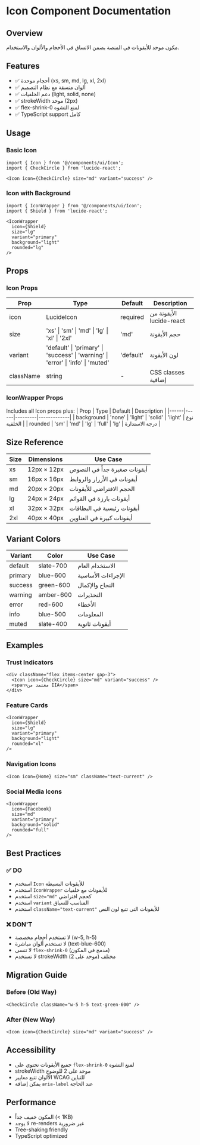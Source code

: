 # Icon Component Documentation

## Overview
مكون موحد للأيقونات في المنصة يضمن الاتساق في الأحجام والألوان والاستخدام.

## Features
- ✅ أحجام موحدة (xs, sm, md, lg, xl, 2xl)
- ✅ ألوان متسقة مع نظام التصميم
- ✅ دعم الخلفيات (light, solid, none)
- ✅ strokeWidth موحد (2px)
- ✅ flex-shrink-0 لمنع التشوه
- ✅ TypeScript support كامل

## Usage

### Basic Icon
```tsx
import { Icon } from '@/components/ui/Icon';
import { CheckCircle } from 'lucide-react';

<Icon icon={CheckCircle} size="md" variant="success" />
```

### Icon with Background
```tsx
import { IconWrapper } from '@/components/ui/Icon';
import { Shield } from 'lucide-react';

<IconWrapper 
  icon={Shield} 
  size="lg" 
  variant="primary" 
  background="light"
  rounded="lg"
/>
```

## Props

### Icon Props
| Prop | Type | Default | Description |
|------|------|---------|-------------|
| icon | LucideIcon | required | الأيقونة من lucide-react |
| size | 'xs' \| 'sm' \| 'md' \| 'lg' \| 'xl' \| '2xl' | 'md' | حجم الأيقونة |
| variant | 'default' \| 'primary' \| 'success' \| 'warning' \| 'error' \| 'info' \| 'muted' | 'default' | لون الأيقونة |
| className | string | - | CSS classes إضافية |

### IconWrapper Props
Includes all Icon props plus:
| Prop | Type | Default | Description |
|------|------|---------|-------------|
| background | 'none' \| 'light' \| 'solid' | 'light' | نوع الخلفية |
| rounded | 'sm' \| 'md' \| 'lg' \| 'full' | 'lg' | درجة الاستدارة |

## Size Reference
| Size | Dimensions | Use Case |
|------|------------|----------|
| xs | 12px × 12px | أيقونات صغيرة جداً في النصوص |
| sm | 16px × 16px | أيقونات في الأزرار والروابط |
| md | 20px × 20px | الحجم الافتراضي للأيقونات |
| lg | 24px × 24px | أيقونات بارزة في القوائم |
| xl | 32px × 32px | أيقونات رئيسية في البطاقات |
| 2xl | 40px × 40px | أيقونات كبيرة في العناوين |

## Variant Colors
| Variant | Color | Use Case |
|---------|-------|----------|
| default | slate-700 | الاستخدام العام |
| primary | blue-600 | الإجراءات الأساسية |
| success | green-600 | النجاح والإكمال |
| warning | amber-600 | التحذيرات |
| error | red-600 | الأخطاء |
| info | blue-500 | المعلومات |
| muted | slate-400 | أيقونات ثانوية |

## Examples

### Trust Indicators
```tsx
<div className="flex items-center gap-3">
  <Icon icon={CheckCircle} size="md" variant="success" />
  <span>معتمد من IIA</span>
</div>
```

### Feature Cards
```tsx
<IconWrapper 
  icon={Shield} 
  size="lg" 
  variant="primary" 
  background="light"
  rounded="xl"
/>
```

### Navigation Icons
```tsx
<Icon icon={Home} size="sm" className="text-current" />
```

### Social Media Icons
```tsx
<IconWrapper 
  icon={Facebook} 
  size="md" 
  variant="primary"
  background="solid"
  rounded="full"
/>
```

## Best Practices

### ✅ DO
- استخدم `Icon` للأيقونات البسيطة
- استخدم `IconWrapper` للأيقونات مع خلفيات
- استخدم `size="md"` كحجم افتراضي
- استخدم `variant` المناسب للسياق
- استخدم `className="text-current"` للأيقونات التي تتبع لون النص

### ❌ DON'T
- لا تستخدم أحجام مخصصة (w-5, h-5)
- لا تستخدم ألوان مباشرة (text-blue-600)
- لا تنسى `flex-shrink-0` (مدمج في المكون)
- لا تستخدم strokeWidth مختلف (موحد على 2)

## Migration Guide

### Before (Old Way)
```tsx
<CheckCircle className="w-5 h-5 text-green-600" />
```

### After (New Way)
```tsx
<Icon icon={CheckCircle} size="md" variant="success" />
```

## Accessibility
- جميع الأيقونات تحتوي على `flex-shrink-0` لمنع التشوه
- strokeWidth موحد على 2 للوضوح
- الألوان تتبع معايير WCAG للتباين
- يمكن إضافة `aria-label` عند الحاجة

## Performance
- المكون خفيف جداً (< 1KB)
- لا يوجد re-renders غير ضرورية
- Tree-shaking friendly
- TypeScript optimized